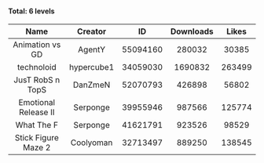 #### Total: 6 levels

| Name | Creator | ID | Downloads | Likes |
|:---:|:---:|:---:|:---:|:---:|
| Animation vs GD | AgentY | 55094160 | 280032 | 30385
| technoloid | hypercube1 | 34059030 | 1690832 | 263499
| JusT RobS n TopS | DanZmeN | 52070793 | 426898 | 56802
| Emotional Release II | Serponge | 39955946 | 987566 | 125774
| What The F | Serponge | 41621791 | 923526 | 98529
| Stick Figure Maze 2 | Coolyoman | 32713497 | 889250 | 138545
